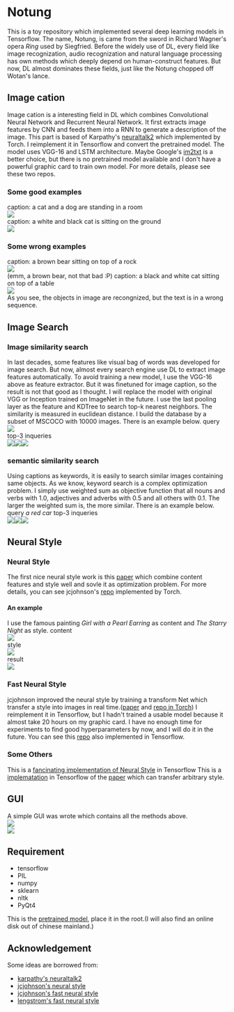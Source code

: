 # Notung
This is a toy repository which implemented several deep learning models in Tensorflow. The name, Notung, is came from the sword in Richard Wagner's opera *Ring* used by Siegfried. Before the widely use of DL, every field like image recognization, audio recognization and natural language processing has own methods which deeply depend on human-construct features. But now, DL almost dominates these fields, just like the Notung chopped off Wotan's lance.
## Image cation
Image cation is a interesting field in DL which combines Convolutional Neural Network and Recurrent Neural Network. It first extracts image features by CNN and feeds them into a RNN to generate a description of the image.
This part is based of Karpathy's [neuraltalk2](https://github.com/karpathy/neuraltalk2) which implemented by Torch. I reimplement it in Tensorflow and convert the pretrained model. The model uses VGG-16 and LSTM architecture. Maybe Google's [im2txt](https://github.com/tensorflow/models/tree/master/im2txt) is a better choice, but there is no pretrained model available and I don't have a powerful graphic card to train own model. For more details, please see these two repos.
### Some good examples
caption: a cat and a dog are standing in a room  
![](./imgs/dog.jpg)  
caption: a white and black cat is sitting on the ground  
![](./imgs/cat.jpg)  
### Some wrong examples
caption: a brown bear sitting on top of a rock  
![](./imgs/dog_wrong.jpg)  
(emm, a brown bear, not that bad :P)
caption: a black and white cat sitting on top of a table  
![](./imgs/cat_wrong.jpg)  
As you see, the objects in image are recongnized, but the text is in a wrong sequence.
## Image Search
### Image similarity search
In last decades, some features like visual bag of words was developed for image search. But now, almost every search engine use DL to extract image features automatically. To avoid training a new model, I use the VGG-16 above as feature extractor. But it was finetuned for image caption, so the result is not that good as I thought. I will replace the model with original VGG or Inception trained on ImageNet in the future.
I use the last pooling layer as the feature and KDTree to search top-k nearest neighbors. The similarity is measured in euclidean distance. I build the database by a subset of MSCOCO with 10000 images. There is an example below.
query  
![](./imgs/query.jpg)  
top-3 inqueries  
![](./imgs/inquery1.jpg)![](./imgs/inquery2.jpg)![](./imgs/inquery3.jpg)  
### semantic similarity search
Using captions as keywords, it is easily to search similar images containing same objects.
As we know, keyword search is a complex optimization problem. I simply use weighted sum as objective function that all nouns and verbs with 1.0, adjectives and adverbs with 0.5 and all others with 0.1. The larger the weighted sum is, the more similar. There is an example below.
query
*a red car*
top-3 inqueries  
![](./imgs/sem_inquery1.jpg)![](./imgs/sem_inquery2.jpg)![](./imgs/sem_inquery3.jpg)  
## Neural Style
### Neural Style
The first nice neural style work is this [paper](https://arxiv.org/abs/1508.06576) which combine content features and style well and sovle it as optimization problem. For more details, you can see jcjohnson's [repo](https://github.com/jcjohnson/neural-style) implemented by Torch.
#### An example
I use the famous painting *Girl with a Pearl Earring* as content and *The Starry Night* as style.
content  
![](./imgs/girl.jpg)  
style  
![](./imgs/star.jpeg)  
result  
![](./imgs/result.jpg)  
### Fast Neural Style
jcjohnson improved the neural style by training a transform Net which transfer a style into images in real time.([paper](https://arxiv.org/abs/1603.08155) and [repo in Torch](https://github.com/jcjohnson/fast-neural-style))
I reimplement it in Tensorflow, but I hadn't trained a usable model because it almost take 20 hours on my graphic card. I have no enough time for experiments to find good hyperparameters by now, and I will do it in the future.
You can see this [repo](https://github.com/lengstrom/fast-style-transfer) also implemented in Tensorflow.
### Some Others
This is a [fancinating implementation of Neural Style](https://github.com/cysmith/neural-style-tf) in Tensorflow
This is a [implematation](https://github.com/rtqichen/style-swap) in Tensorflow of the [paper](https://arxiv.org/abs/1612.04337) which can transfer arbitrary style.
## GUI
A simple GUI was wrote which contains all the methods above.  
![](./imgs/gui1.png)  
![](./imgs/gui2.png)  
## Requirement
* tensorflow
* PIL
* numpy
* sklearn
* nltk
* PyQt4  

This is the [pretrained model](https://pan.baidu.com/s/1o8vx0DW), place it in the root.(I will also find an online disk out of chinese mainland.)

## Acknowledgement
Some ideas are borrowed from:
* [karpathy's neuraltalk2](https://github.com/karpathy/neuraltalk2)
* [jcjohnson's neural style](https://github.com/jcjohnson/neural-style)
* [jcjohnson's fast neural style](https://github.com/jcjohnson/fast-neural-style)
* [lengstrom's fast neural style](https://github.com/lengstrom/fast-style-transfer)
